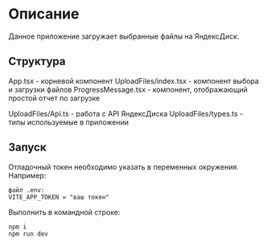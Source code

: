 # Описание

Данное приложение загружает выбранные файлы на ЯндексДиск.

## Структура

App.tsx - корневой компонент
UploadFiles/index.tsx - компонент выбора и загрузки файлов
ProgressMessage.tsx - компонент, отображающий простой отчет по загрузке

UploadFiles/Api.ts - работа с API ЯндексДиска
UploadFiles/types.ts - типы используемые в приложении

## Запуск

Отладочный токен необходимо указать в переменных окружения.
Например:

```
файл .env:
VITE_APP_TOKEN = "ваш токен"
```

Выполнить в командной строке:

```
npm i
npm run dev
```
